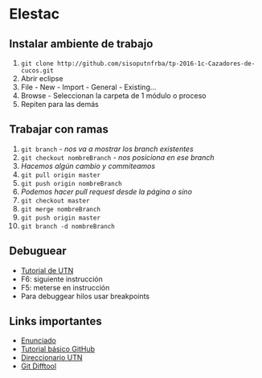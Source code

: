 # Elestac

## Instalar ambiente de trabajo
1. `git clone http://github.com/sisoputnfrba/tp-2016-1c-Cazadores-de-cucos.git`
2. Abrir eclipse
3. File - New - Import - General - Existing...
4. Browse - Seleccionan la carpeta de 1 módulo o proceso
5. Repiten para las demás

## Trabajar con ramas
1. `git branch` - *nos va a mostrar los branch existentes*
2. `git checkout nombreBranch` - *nos posiciona en ese branch*
3. *Hacemos algún cambio y commiteamos*
4. `git pull origin master`
5. `git push origin nombreBranch`
6. *Podemos hacer pull request desde la página o sino*
7. `git checkout master`
8. `git merge nombreBranch`
9. `git push origin master`
10. `git branch -d nombreBranch`

## Debuguear
- [Tutorial de UTN](https://youtu.be/XsefDXRfA9k)
- F6: siguiente instrucción
- F5: meterse en instrucción
- Para debuggear hilos usar breakpoints

## Links importantes
- [Enunciado](http://www.utn.so/wp-content/uploads/2016/04/1C2016-Elestac-1.pdf)
- [Tutorial básico GitHub](https://youtu.be/cEGIFZDyszA?list=PL6gx4Cwl9DGAKWClAD_iKpNC0bGHxGhcx)
- [Direccionario UTN](http://faq.utn.so/)
- [Git Difftool](https://youtu.be/iCGrKFH2oeo)
